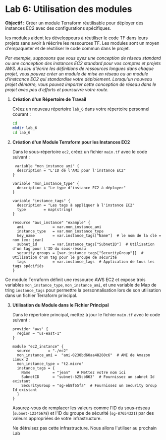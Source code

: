 # Lab 6: Utilisation des modules

**Objectif :** Créer un module Terraform réutilisable pour déployer des instances EC2 avec des configurations spécifiques.

les modules aident les développeurs à réutiliser le code TF dans leurs projets sans avoir à réécrire les ressources TF.
Les modules sont un moyen d'empaqueter et de réutiliser le code commun dans le projet.

_Par exemple, supposons que vous ayez une conception de réseau standard ou une conception des instances EC2 standard pour vos comptes et projets AWS. Au lieu d'écrire les définitions de ressources longues dans chaque projet, vous pouvez créer un module de mise en réseau ou un module d'instcance EC2 qui standardise votre déploiement. Lorsqu'un nouveau projet démarre, vous pouvez importer cette conception de réseau dans le projet avec peu d'efforts et poursuivre votre route._

1. **Création d'un Répertoire de Travail**

   Créez un nouveau répertoire `lab_6` dans votre répertoire personnel courant :

   ```bash
   cd
   mkdir lab_6
   cd lab_6
   ```

2. **Création d'un Module Terraform pour les Instances EC2**

   Dans le sous-répertoire `ec2`, créez un fichier `main.tf` avec le code suivant :

   ```hcl
    variable "mon_instance_ami" {
     description = "L'ID de l'AMI pour l'instance EC2"
   }

   variable "mon_instance_type" {
     description = "Le type d'instance EC2 à déployer"
   }

   variable "instance_tags" {
     description = "Les tags à appliquer à l'instance EC2"
     type        = map(string)
   }

   resource "aws_instance" "example" {
     ami             = var.mon_instance_ami
     instance_type   = var.mon_instance_type
     key_name        = var.instance_tags["Name"]  # le nom de la clé = nom (ex: jean)
     subnet_id       = var.instance_tags["SubnetID"]  # Utilisation d'un tag pour l'ID du sous-réseau
     security_groups = [var.instance_tags["SecurityGroup"]]  # Utilisation d'un tag pour le groupe de sécurité
     tags            = var.instance_tags  # Application de tous les tags spécifiés
   }
   ```

Ce module Terraform définit une ressource AWS EC2 et expose trois variables `mon_instance_type`, `mon_instance_ami`, et une variable de Map de tring `instance_tags` pour permettre la personnalisation lors de son utilisation dans un fichier Terraform principal.


3. **Utilisation du Module dans le Fichier Principal**

   Dans le répertoire principal, mettez à jour le fichier `main.tf` avec le code suivant :

   ```hcl
   provider "aws" {
     region = "us-east-1"
   }

   module "ec2_instance" {
     source        = "./ec2"
     mon_instance_ami =  "ami-0230bd60aa48260c6"  # AMI de Amazon Linux 2
     mon_instance_type = "t2.micro"
     instance_tags = {
       Name          = "jean"   # Mettez votre nom ici
       SubnetID      = "subnet-625cb863"  # Fournissez un subnet Id existant
       SecurityGroup = "sg-eb8f65fa"  # Fournissez un Security Group Id existant
     }
   }
   ```

   Assurez-vous de remplacer les valeurs comme l'ID du sous-réseau (`subnet-12345678`) et l'ID du groupe de sécurité (`sg-87654321`) par des valeurs appropriées de votre infrastructure.

   Ne détruisez pas cette infrastructure. Nous allons l'utiliser au prochain Lab
